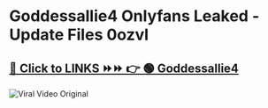 
 # Goddessallie4 Onlyfans Leaked - Update Files 0ozvl

## <h2><a href="https://clipsfans.com/Goddessallie4&ref=git">🔗 Click to LINKS ⏩⏩ 👉 🟢 Goddessallie4 </a></h2>

<a href="https://clipsfans.com/Goddessallie4&ref=git" rel="nofollow" data-target="animated-image.originalLink"><img src="https://i.ibb.co.com/xMMVF88/686577567.gif" alt="Viral Video Original" style="max-width: 100%; display: inline-block;" data-target="animated-image.originalImage"></a>

